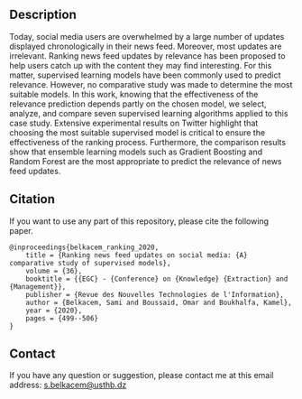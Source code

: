 ## Description
Today, social media users are overwhelmed by a large number of updates displayed chronologically in their news feed. 
Moreover, most updates are irrelevant. Ranking news feed updates by relevance has been proposed to help users catch up with the content they may find interesting.
For this matter, supervised learning models have been commonly used to predict relevance. 
However, no comparative study was made to determine the most suitable models. 
In this work, knowing that the effectiveness of the relevance prediction depends partly on the chosen model, 
we select, analyze, and compare seven supervised learning algorithms applied to this case study. 
Extensive experimental results on Twitter highlight that choosing the most suitable supervised model is critical to ensure the effectiveness of the ranking process. 
Furthermore, the comparison results show that ensemble learning models such as Gradient Boosting and Random Forest are the most appropriate to predict the relevance of news feed updates.

## Citation
If you want to use any part of this repository, please cite the following paper.

```
@inproceedings{belkacem_ranking_2020,
	title = {Ranking news feed updates on social media: {A} comparative study of supervised models},
	volume = {36},
	booktitle = {{EGC} - {Conference} on {Knowledge} {Extraction} and {Management}},
	publisher = {Revue des Nouvelles Technologies de l'Information},
	author = {Belkacem, Sami and Boussaid, Omar and Boukhalfa, Kamel},
	year = {2020},
	pages = {499--506}
}
```

## Contact
If you have any question or suggestion, please contact me at this email address: s.belkacem@usthb.dz

